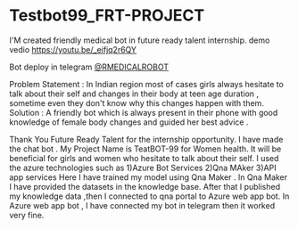 # Testbot99_FRT-PROJECT
I'M created friendly medical bot in future ready talent internship.
demo vedio  https://youtu.be/_eifjq2r6QY

Bot  deploy in telegram 
<a href='https://telegram.me/RMEDICALROBOT'>@RMEDICALROBOT</a>


Problem Statement : In Indian region  most of cases girls always hesitate to talk about their self  and changes in their body at teen age duration , sometime even they don't know why this changes happen with them.
Solution : A friendly  bot which is always present in their phone with good knowledge of female body changes and guided her best advice .



Thank You Future Ready Talent for the internship opportunity. I have made the chat bot .
My Project Name is TeatBOT-99 for Women health. It will be beneficial for girls and women who hesitate to talk about their self.
I used the azure technologies such as
1)Azure Bot Services
2)Qna MAker
3)API app services
Here I have trained my model using Qna Maker . In Qna Maker I have provided the datasets in the knowledge base.
After that I published my knowledge data ,then I connected to qna portal to Azure web app bot.
In Azure web app bot , I have connected my bot in telegram then it worked very fine.



